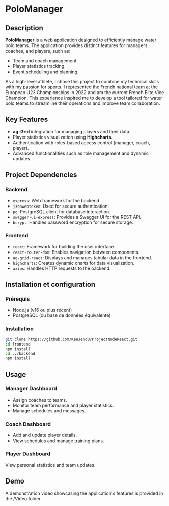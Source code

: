 # PoloManager

## Description

**PoloManager** is a web application designed to efficiently manage water polo teams. The application provides distinct features for managers, coaches, and players, such as:
- Team and coach management.
- Player statistics tracking.
- Event scheduling and planning.

As a high-level athlete, I chose this project to combine my technical skills with my passion for sports. I represented the French national team at the European U23 Championships in 2022 and am the current French Elite Vice Champion. This experience inspired me to develop a tool tailored for water polo teams to streamline their operations and improve team collaboration.

## Key Features

- **ag-Grid** integration for managing players and their data.
- Player statistics visualization using **Highcharts**.
- Authentication with roles-based access control (manager, coach, player).
- Advanced functionalities such as role management and dynamic updates.

## Project Dependencies

### Backend
- `express`: Web framework for the backend.
- `jsonwebtoken`: Used for secure authentication.
- `pg`: PostgreSQL client for database interaction.
- `swagger-ui-express`: Provides a Swagger UI for the REST API.
- `bcrypt`: Handles password encryption for secure storage.

### Frontend
- `react`: Framework for building the user interface.
- `react-router-dom`: Enables navigation between components.
- `ag-grid-react`: Displays and manages tabular data in the frontend.
- `highcharts`: Creates dynamic charts for data visualization.
- `axios`: Handles HTTP requests to the backend.

## Installation et configuration
### Prérequis
- Node.js (v16 ou plus récent)
- PostgreSQL (ou base de données équivalente)

### Installation
```bash
git clone https://github.com/KenJend0/ProjectNodeReact.git
cd frontend
npm install
cd ../backend
npm install
```

## Usage
### Manager Dashboard
- Assign coaches to teams.
- Monitor team performance and player statistics.
- Manage schedules and messages.
### Coach Dashboard
- Add and update player details.
- View schedules and manage training plans.
### Player Dashboard
View personal statistics and team updates.
## Demo
A demonstration video showcasing the application's features is provided in the /Video folder.
